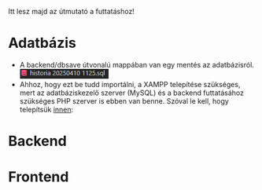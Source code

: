 Itt lesz majd az útmutató a futtatáshoz!

# Adatbázis
- A backend/dbsave útvonalú mappában van egy mentés az adatbázisról.
![A kép](/backend/img/save.PNG)
- Ahhoz, hogy ezt be tudd importálni, a XAMPP telepítése szükséges, mert az adatbáziskezelő szerver (MySQL) és a backend futtatásához szükséges PHP szerver is ebben van benne. Szóval le kell, hogy telepítsük [innen](https://www.apachefriends.org/hu/download.html): 

# Backend

# Frontend
